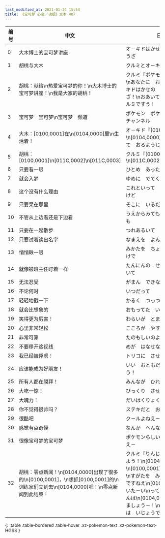```yaml
---
last_modified_at: 2021-01-24 15:54
title: 《宝可梦 心金／魂银》文本 407
---
```

| 编号 | 中文 | 日文 |
| ---- | ---- | ---- |
| 0 | 大木博士的宝可梦讲座 | オ－キドはかせの　ポケモンこうざ |
| 1 | 胡桃与大木 | クルミとオ－キド |
| 2 | 胡桃：献给\n热爱宝可梦的你！\n大木博士的宝可梦讲座！\n我是大家的胡桃！ | クルミ『ポケモンを　あいする\nあなたに　おとどけ！\nオ－キドはかせの　ポケモンこうざ！\nおあいては　わたし　クルミですう！ |
| 3 | 宝可梦　宝可梦\n宝可梦　频道 | ポケモン　ポケモン\nポケモン　チャンネル |
| 4 | 大木：[0100,0001]在\n[0104,0000]里\n生活着！ | オ－キド『[0100,0001]は\n[0104,0000]に\nせいそくして　おるようじゃ！ |
| 5 | 胡桃：[0100,0001]\n[011C,0002]\n[011C,0003] | クルミ『[0100,0001]って\n[011C,0002]\n[011C,0003] |
| 6 | 只要看一眼 | ひとめ　あった　そのときから |
| 7 | 就会入梦 | ゆめに　でてくるほど |
| 8 | 这个没有什么理由 | これといって　りゆうは　ないけど |
| 9 | 只要呆在那里 | そこに　いるだけで |
| 10 | 不管从上边看还是下边看 | うえからみても　したからみても |
| 11 | 只要在一起散步 | つれあるいて　いるだけで |
| 12 | 只要试着读出名字 | なまえを　よんでみるだけで |
| 13 | 悄悄瞅一眼 | みかたを　ちょっと　かえるだけで |
| 14 | 就像被班主任盯着一样 | たんにんの　せんせいに　にていて |
| 15 | 无法忍受 | がまん　できない　くらいに |
| 16 | 不论何时 | いつだって |
| 17 | 轻轻地戳一下 | かるく　つっついて　みると |
| 18 | 就会比想象的 | おもってた　いじょうに |
| 19 | 笑得更为厉害！ | わらいが　とまんな－い！ |
| 20 | 心里非常轻松 | こころが　やすらぐのよねえ－ |
| 21 | 非常可靠 | たのもしいのよねえ－ |
| 22 | 不要移开这视线 | めが　はなせないのよねえ－ |
| 23 | 我已经被俘虏！ | トリコに　させられちゃう！ |
| 24 | 应该能成为好朋友！ | いい　おともだちに　なれそう！ |
| 25 | 所有人都在膜拜！ | みんなが　ひれふすの！ |
| 26 | 大吃一惊！ | びっくり　させられっぱなし！ |
| 27 | 大魄力！ | だいはくりょく　なのよねえ－ |
| 28 | 你不觉得很帅吗？ | ステキだと　おもわな－い？ |
| 29 | 很酷吧 | ク－ルよねえ－ |
| 30 | 感觉有点奇怪 | なんか　へんな　かんじ－ |
| 31 | 很像宝可梦的宝可梦 | ポケモンらしい　ポケモンよねえ－ |
| 32 | 胡桃：零点新闻！\n[0104,0000]出现了很多的\n[0100,0001]，\n想抓[0100,0001]的\n训练家们立刻去\n[0104,0000]吧！\n零点新闻到此结束！ | クルミ『りんじニュ－ス　ですよう！\n[0104,0000]で\n[0100,0001]が　たっくさん\nすがたを　みせている　ようですねえ\n[0100,0001]と　あいた－い\nって　トレ－ナ－さんは\n[0104,0000]に\nいそぎましょう－！\nりんじニュ－スは　いじょうですう！ |
{: .table .table-bordered .table-hover .xz-pokemon-text .xz-pokemon-text-HGSS }